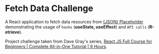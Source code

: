 # Fetch Data Challenge

A React application to fetch data resources from [{JSON} Placeholder](http://jsonplaceholder.typicode.com/) demonstrating the usage of `hooks` (**useState, useEffect**) and `API calls` (**R-etrieve**).

Project challenge taken from Dave Gray's series, [React JS Full Course for Beginners | Complete All-in-One Tutorial | 9 Hours](https://www.youtube.com/watch?v=RVFAyFWO4go&t=14673s).
